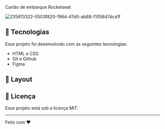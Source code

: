  Cartão de embarque Rocketseat 


![235813322-0503f820-196d-47d0-ab88-f105847dca1f](https://user-images.githubusercontent.com/103122284/235813544-64905ed6-a888-475a-bc39-2168ce069fea.png)


## 🚀 Tecnologias


Esse projeto foi desenvolvido com as seguintes tecnologias:

- HTML e CSS
- Git e Github
- Figma

## 🔖 Layout


## :memo: Licença

Esse projeto está sob a licença MIT.

---

Feito com ♥ 
